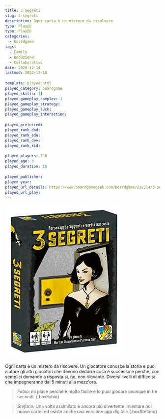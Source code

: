 ```yaml
---
title: 3 Segreti
slug: 3-segreti
description: Ogni carta è un mistero da risolvere
type: PlayED
type: PlayED
categories:
  - boardgame
tags:
  - Family
  - Deduzione
  - Collaborativo
date: 2020-12-14
lastmod: 2022-12-18

template: played.html
played_category: boardgame
played_skills: []
played_gameplay_complex: 1
played_gameplay_strategy: 
played_gameplay_luck: 
played_gameplay_interaction: 

played_preferred: 
played_rank_dad: 
played_rank_edu: 
played_rank_dev: 
played_rank_kid: 

played_players: 2-8
played_age: 8
played_duration: 10

played_publisher: 
played_year: 
played_url_details: https://www.boardgamegeek.com/boardgame/218314/3-secrets
played_url_play: 
---
```


![](img/3segreti.webp)

Ogni carta è un mistero da risolvere.
Un giocatore conosce la storia e può aiutare gli altri giocatori che devono dedurre cosa è successo e perché, con semplici domande a risposta si, no, non rilevante.
Diversi livelli di difficoltà che impegneranno dai 5 minuti alla mezz'ora.

> *Fabio:*
> mi piace perché è molto facile e lo puoi giocare ovunque in tre secondi. 
{.boxFabio}

> *Stefano:*
> Una volta assimilato è ancora più divertente inventare noi nuove carte! ed esiste anche una versione app digitale
{.boxStefano}
